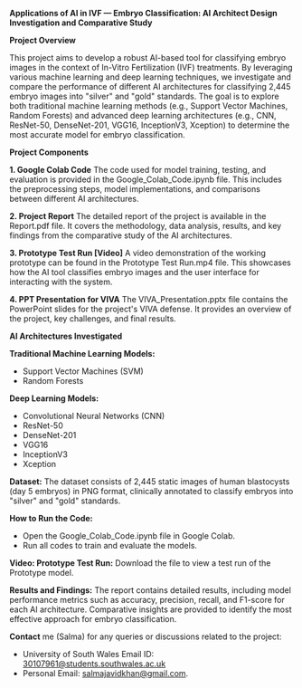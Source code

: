 **Applications of AI in IVF — Embryo Classification: AI Architect Design Investigation and Comparative Study**

**Project Overview**

This project aims to develop a robust AI-based tool for classifying embryo images in the context of In-Vitro Fertilization (IVF) treatments. By leveraging various machine learning and deep learning techniques, we investigate and compare the performance of different AI architectures for classifying 2,445 embryo images into "silver" and "gold" standards. The goal is to explore both traditional machine learning methods (e.g., Support Vector Machines, Random Forests) and advanced deep learning architectures (e.g., CNN, ResNet-50, DenseNet-201, VGG16, InceptionV3, Xception) to determine the most accurate model for embryo classification.

**Project Components**

**1. Google Colab Code**
The code used for model training, testing, and evaluation is provided in the Google_Colab_Code.ipynb file.
This includes the preprocessing steps, model implementations, and comparisons between different AI architectures.

**2. Project Report**
The detailed report of the project is available in the Report.pdf file.
It covers the methodology, data analysis, results, and key findings from the comparative study of the AI architectures.

**3. Prototype Test Run [Video]**
A video demonstration of the working prototype can be found in the Prototype Test Run.mp4 file.
This showcases how the AI tool classifies embryo images and the user interface for interacting with the system.

**4. PPT Presentation for VIVA**
The VIVA_Presentation.pptx file contains the PowerPoint slides for the project's VIVA defense. It provides an overview of the project, key challenges, and final results.

**AI Architectures Investigated**

**Traditional Machine Learning Models:**
- Support Vector Machines (SVM)
- Random Forests

**Deep Learning Models:**
- Convolutional Neural Networks (CNN)
- ResNet-50
- DenseNet-201
- VGG16
- InceptionV3
- Xception

**Dataset:**
The dataset consists of 2,445 static images of human blastocysts (day 5 embryos) in PNG format, clinically annotated to classify embryos into "silver" and "gold" standards.

**How to Run the Code:**
- Open the Google_Colab_Code.ipynb file in Google Colab.
- Run all codes to train and evaluate the models.

**Video: Prototype Test Run:**
Download the file to view a test run of the Prototype model.

**Results and Findings:**
The report contains detailed results, including model performance metrics such as accuracy, precision, recall, and F1-score for each AI architecture.
Comparative insights are provided to identify the most effective approach for embryo classification.

**Contact** me (Salma) for any queries or discussions related to the project:
- University of South Wales Email ID: 30107961@students.southwales.ac.uk
- Personal Email: salmajavidkhan@gmail.com.
